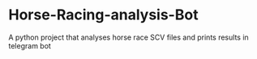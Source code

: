 # Horse-Racing-analysis-Bot
A python project that analyses horse race SCV files and prints results in telegram bot
